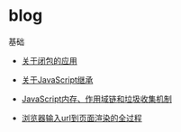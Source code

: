 # blog

基础
* [关于闭包的应用](articles/关于闭包的应用.md)
* [关于JavaScript继承](articles/关于JavaScript继承.md)
* [JavaScript内存、作用域链和垃圾收集机制](articles/JavaScript内存、作用域链和垃圾收集机制.md)

* [浏览器输入url到页面渲染的全过程](articles/浏览器输入url到页面渲染的全过程.md)